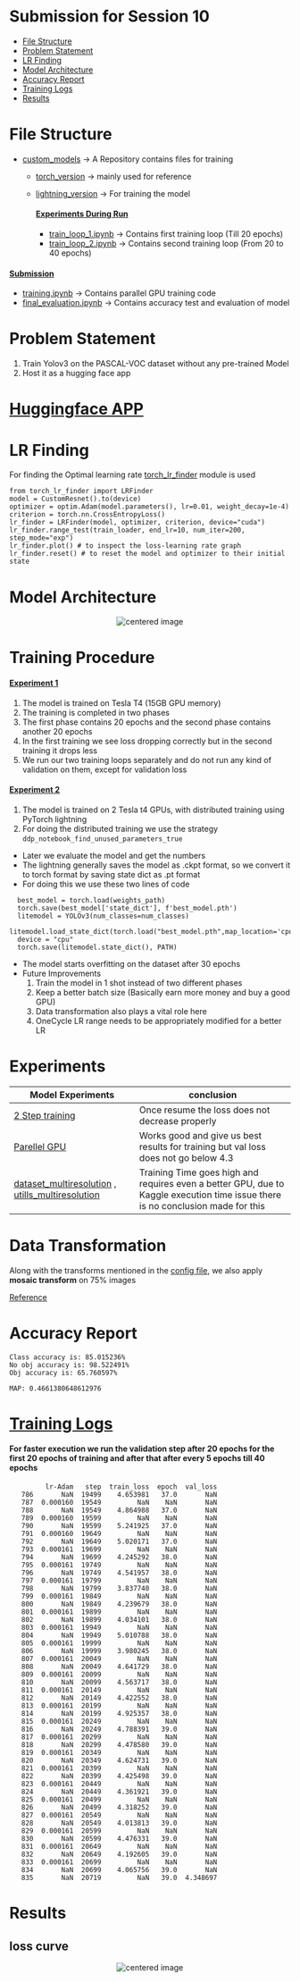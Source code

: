 # Submission for Session 10
- [File Structure](#File-Structure)
- [Problem Statement](#Problem-Statement)
- [LR Finding](#LR-Finding)
- [Model Architecture](#Model-Architecture)
- [Accuracy Report](#Accuracy-Report)
- [Training Logs](#Training-Logs)
- [Results](#Results)

# File Structure 
* [custom_models](https://github.com/deepanshudashora/custom_models) -> A Repository contains files for training
    * [torch_version](https://github.com/deepanshudashora/ERAV1/tree/master/session13/torch_version) -> mainly used for reference 
    * [lightning_version](https://github.com/deepanshudashora/ERAV1/tree/master/session13/lightning_version) -> For training the model
 
      #### [Experiments During Run](https://github.com/deepanshudashora/ERAV1/tree/master/session13/lightning_version/Experiments)
      * [train_loop_1.ipynb](https://github.com/deepanshudashora/ERAV1/blob/master/session13/lightning_version/Experiments/train_loop_1.ipynb) -> Contains first training loop (Till 20 epochs)
      * [train_loop_2.ipynb](https://github.com/deepanshudashora/ERAV1/blob/master/session13/lightning_version/Experiments/train_loop_2.ipynb) -> Contains second training loop (From 20 to 40 epochs)

 #### [Submission](https://github.com/deepanshudashora/ERAV1/blob/master/session13/lightning_version)
 *  [training.ipynb](https://github.com/deepanshudashora/ERAV1/blob/master/session13/lightning_version/training.ipynb) -> Contains parallel GPU training code
 *   [final_evaluation.ipynb](https://github.com/deepanshudashora/ERAV1/blob/master/session13/lightning_version/final_evaluation.ipynb) -> Contains accuracy test and evaluation of model

# Problem Statement
1. Train Yolov3 on the PASCAL-VOC dataset without any pre-trained Model
2. Host it as a hugging face app 


# [Huggingface APP](https://huggingface.co/spaces/wgetdd/YoloV3-PASCAL-VOC)

# LR Finding 

For finding the Optimal learning rate [torch_lr_finder](https://github.com/davidtvs/pytorch-lr-finder) module is used

```
from torch_lr_finder import LRFinder
model = CustomResnet().to(device)
optimizer = optim.Adam(model.parameters(), lr=0.01, weight_decay=1e-4)
criterion = torch.nn.CrossEntropyLoss()
lr_finder = LRFinder(model, optimizer, criterion, device="cuda")
lr_finder.range_test(train_loader, end_lr=10, num_iter=200, step_mode="exp")
lr_finder.plot() # to inspect the loss-learning rate graph
lr_finder.reset() # to reset the model and optimizer to their initial state
```

# Model Architecture

<p align="center">
    <img src="images/architecture.png" alt="centered image" />
</p>

# Training Procedure

#### [Experiment 1](https://github.com/deepanshudashora/ERAV1/tree/master/session13/lightning_version/Experiments)
   1. The model is trained on Tesla T4 (15GB GPU memory)
   2. The training is completed in two phases
   3. The first phase contains 20 epochs and the second phase contains another 20 epochs
   4. In the first training we see loss dropping correctly but in the second training it drops less
   5. We run our two training loops separately and do not run any kind of validation on them, except for validation loss

#### [Experiment 2](https://github.com/deepanshudashora/ERAV1/tree/master/session13/lightning_version)
   1. The model is trained on 2 Tesla t4 GPUs, with distributed training using PyTorch lightning
   2. For doing the distributed training we use the strategy ```ddp_notebook_find_unused_parameters_true```

* Later we evaluate the model and get the numbers
* The lightning generally saves the model as .ckpt format, so we convert it to torch format by saving state dict as .pt format
* For doing this we use these two lines of code

```
  best_model = torch.load(weights_path)
  torch.save(best_model['state_dict'], f'best_model.pth')
  litemodel = YOLOv3(num_classes=num_classes)
  litemodel.load_state_dict(torch.load("best_model.pth",map_location='cpu'))
  device = "cpu"
  torch.save(litemodel.state_dict(), PATH)
```
   

* The model starts overfitting on the dataset after 30 epochs
* Future Improvements
     1. Train the model in 1 shot instead of two different phases
     2. Keep a better batch size (Basically earn more money and buy a good GPU)
     3. Data transformation also plays a vital role here
     4. OneCycle LR range needs to be appropriately modified for a better LR
      

# Experiments 

|Model Experiments|conclusion |
|--|--|
|[2 Step training](https://github.com/deepanshudashora/ERAV1/tree/master/session13/lightning_version/Experimentshttps://github.com/deepanshudashora/ERAV1/tree/master/session13/lightning_version/Experiments)|Once resume the loss does not decrease properly|
|[Parellel GPU ](https://github.com/deepanshudashora/ERAV1/tree/master/session13/lightning_version)|Works good and give us best results for training but val loss does not go below 4.3|
|[dataset_multiresolution](https://github.com/deepanshudashora/custom_models/blob/main/YOLOv3/dataset_multiresolution.py) , [utills_multiresolution](https://github.com/deepanshudashora/custom_models/blob/main/YOLOv3/utils_multiresolution.py)|Training Time goes high and requires even a better GPU, due to Kaggle execution time issue there is no conclusion made for this|

# Data Transformation

Along with the transforms mentioned in the [config file](https://github.com/deepanshudashora/ERAV1/blob/master/session13/lightning_version/config.py), we also apply **mosaic transform** on 75% images 

[Reference](https://www.kaggle.com/code/nvnnghia/awesome-augmentation/notebook)

# Accuracy Report

```
Class accuracy is: 85.015236%
No obj accuracy is: 98.522491%
Obj accuracy is: 65.760597%

MAP: 0.4661380648612976

```

# [Training Logs](https://github.com/deepanshudashora/ERAV1/blob/master/session13/lightning_version/training_logs/csv_training_logs/lightning_logs/version_0/metrics.csv)

#### For faster execution we run the validation step after 20 epochs for the first 20 epochs of training and after that after every 5 epochs till 40 epochs

```
         lr-Adam   step  train_loss  epoch  val_loss
   786       NaN  19499    4.653981   37.0       NaN
   787  0.000160  19549         NaN    NaN       NaN
   788       NaN  19549    4.864988   37.0       NaN
   789  0.000160  19599         NaN    NaN       NaN
   790       NaN  19599    5.241925   37.0       NaN
   791  0.000160  19649         NaN    NaN       NaN
   792       NaN  19649    5.020171   37.0       NaN
   793  0.000161  19699         NaN    NaN       NaN
   794       NaN  19699    4.245292   38.0       NaN
   795  0.000161  19749         NaN    NaN       NaN
   796       NaN  19749    4.541957   38.0       NaN
   797  0.000161  19799         NaN    NaN       NaN
   798       NaN  19799    3.837740   38.0       NaN
   799  0.000161  19849         NaN    NaN       NaN
   800       NaN  19849    4.239679   38.0       NaN
   801  0.000161  19899         NaN    NaN       NaN
   802       NaN  19899    4.034101   38.0       NaN
   803  0.000161  19949         NaN    NaN       NaN
   804       NaN  19949    5.010788   38.0       NaN
   805  0.000161  19999         NaN    NaN       NaN
   806       NaN  19999    3.980245   38.0       NaN
   807  0.000161  20049         NaN    NaN       NaN
   808       NaN  20049    4.641729   38.0       NaN
   809  0.000161  20099         NaN    NaN       NaN
   810       NaN  20099    4.563717   38.0       NaN
   811  0.000161  20149         NaN    NaN       NaN
   812       NaN  20149    4.422552   38.0       NaN
   813  0.000161  20199         NaN    NaN       NaN
   814       NaN  20199    4.925357   38.0       NaN
   815  0.000161  20249         NaN    NaN       NaN
   816       NaN  20249    4.788391   39.0       NaN
   817  0.000161  20299         NaN    NaN       NaN
   818       NaN  20299    4.478580   39.0       NaN
   819  0.000161  20349         NaN    NaN       NaN
   820       NaN  20349    4.624731   39.0       NaN
   821  0.000161  20399         NaN    NaN       NaN
   822       NaN  20399    4.425498   39.0       NaN
   823  0.000161  20449         NaN    NaN       NaN
   824       NaN  20449    4.361921   39.0       NaN
   825  0.000161  20499         NaN    NaN       NaN
   826       NaN  20499    4.318252   39.0       NaN
   827  0.000161  20549         NaN    NaN       NaN
   828       NaN  20549    4.013813   39.0       NaN
   829  0.000161  20599         NaN    NaN       NaN
   830       NaN  20599    4.476331   39.0       NaN
   831  0.000161  20649         NaN    NaN       NaN
   832       NaN  20649    4.192605   39.0       NaN
   833  0.000161  20699         NaN    NaN       NaN
   834       NaN  20699    4.065756   39.0       NaN
   835       NaN  20719         NaN   39.0  4.348697

```

# Results

## loss curve

<p align="center">
    <img src="images/accuracy_curve.png" alt="centered image" />
</p>


